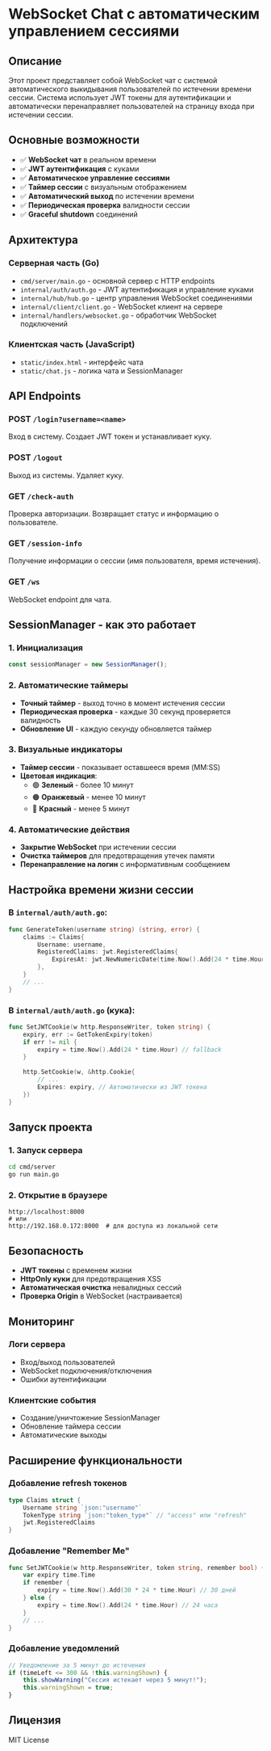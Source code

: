 # WebSocket Chat с автоматическим управлением сессиями

## Описание

Этот проект представляет собой WebSocket чат с системой автоматического выкидывания пользователей по истечении времени сессии. Система использует JWT токены для аутентификации и автоматически перенаправляет пользователей на страницу входа при истечении сессии.

## Основные возможности

- ✅ **WebSocket чат** в реальном времени
- ✅ **JWT аутентификация** с куками
- ✅ **Автоматическое управление сессиями** 
- ✅ **Таймер сессии** с визуальным отображением
- ✅ **Автоматический выход** по истечении времени
- ✅ **Периодическая проверка** валидности сессии
- ✅ **Graceful shutdown** соединений

## Архитектура

### Серверная часть (Go)
- `cmd/server/main.go` - основной сервер с HTTP endpoints
- `internal/auth/auth.go` - JWT аутентификация и управление куками
- `internal/hub/hub.go` - центр управления WebSocket соединениями
- `internal/client/client.go` - WebSocket клиент на сервере
- `internal/handlers/websocket.go` - обработчик WebSocket подключений

### Клиентская часть (JavaScript)
- `static/index.html` - интерфейс чата
- `static/chat.js` - логика чата и SessionManager

## API Endpoints

### POST `/login?username=<name>`
Вход в систему. Создает JWT токен и устанавливает куку.

### POST `/logout`
Выход из системы. Удаляет куку.

### GET `/check-auth`
Проверка авторизации. Возвращает статус и информацию о пользователе.

### GET `/session-info`
Получение информации о сессии (имя пользователя, время истечения).

### GET `/ws`
WebSocket endpoint для чата.

## SessionManager - как это работает

### 1. Инициализация
```javascript
const sessionManager = new SessionManager();
```

### 2. Автоматические таймеры
- **Точный таймер** - выход точно в момент истечения сессии
- **Периодическая проверка** - каждые 30 секунд проверяется валидность
- **Обновление UI** - каждую секунду обновляется таймер

### 3. Визуальные индикаторы
- **Таймер сессии** - показывает оставшееся время (MM:SS)
- **Цветовая индикация**:
  - 🟢 **Зеленый** - более 10 минут
  - 🟠 **Оранжевый** - менее 10 минут
  - 🔴 **Красный** - менее 5 минут

### 4. Автоматические действия
- **Закрытие WebSocket** при истечении сессии
- **Очистка таймеров** для предотвращения утечек памяти
- **Перенаправление на логин** с информативным сообщением

## Настройка времени жизни сессии

### В `internal/auth/auth.go`:
```go
func GenerateToken(username string) (string, error) {
    claims := Claims{
        Username: username,
        RegisteredClaims: jwt.RegisteredClaims{
            ExpiresAt: jwt.NewNumericDate(time.Now().Add(24 * time.Hour)), // 24 часа
        },
    }
    // ...
}
```

### В `internal/auth/auth.go` (кука):
```go
func SetJWTCookie(w http.ResponseWriter, token string) {
    expiry, err := GetTokenExpiry(token)
    if err != nil {
        expiry = time.Now().Add(24 * time.Hour) // fallback
    }
    
    http.SetCookie(w, &http.Cookie{
        // ...
        Expires: expiry, // Автоматически из JWT токена
    })
}
```

## Запуск проекта

### 1. Запуск сервера
```bash
cd cmd/server
go run main.go
```

### 2. Открытие в браузере
```
http://localhost:8000
# или
http://192.168.0.172:8000  # для доступа из локальной сети
```

## Безопасность

- **JWT токены** с временем жизни
- **HttpOnly куки** для предотвращения XSS
- **Автоматическая очистка** невалидных сессий
- **Проверка Origin** в WebSocket (настраивается)

## Мониторинг

### Логи сервера
- Вход/выход пользователей
- WebSocket подключения/отключения
- Ошибки аутентификации

### Клиентские события
- Создание/уничтожение SessionManager
- Обновление таймера сессии
- Автоматические выходы

## Расширение функциональности

### Добавление refresh токенов
```go
type Claims struct {
    Username string `json:"username"`
    TokenType string `json:"token_type"` // "access" или "refresh"
    jwt.RegisteredClaims
}
```

### Добавление "Remember Me"
```go
func SetJWTCookie(w http.ResponseWriter, token string, remember bool) {
    var expiry time.Time
    if remember {
        expiry = time.Now().Add(30 * 24 * time.Hour) // 30 дней
    } else {
        expiry = time.Now().Add(24 * time.Hour) // 24 часа
    }
    // ...
}
```

### Добавление уведомлений
```javascript
// Уведомление за 5 минут до истечения
if (timeLeft <= 300 && !this.warningShown) {
    this.showWarning("Сессия истекает через 5 минут!");
    this.warningShown = true;
}
```
## Лицензия

MIT License
